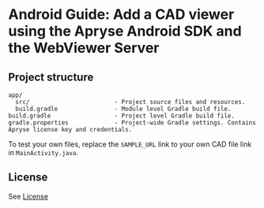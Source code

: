 # Android Guide: Add a CAD viewer using the Apryse Android SDK and the WebViewer Server

## Project structure
```
app/
  src/                        - Project source files and resources.
  build.gradle                - Module level Gradle build file.
build.gradle                  - Project level Gradle build file.
gradle.properties             - Project-wide Gradle settings. Contains Apryse license key and credentials.
```

To test your own files, replace the `SAMPLE_URL` link to your own CAD file link in `MainActivity.java`.

## License
See [License](./../LICENSE)
